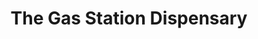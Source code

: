 ---
title: "The Gas Station Dispensary"
url: /needles/the-gas-station-dispensary/
shop: cannabis
---